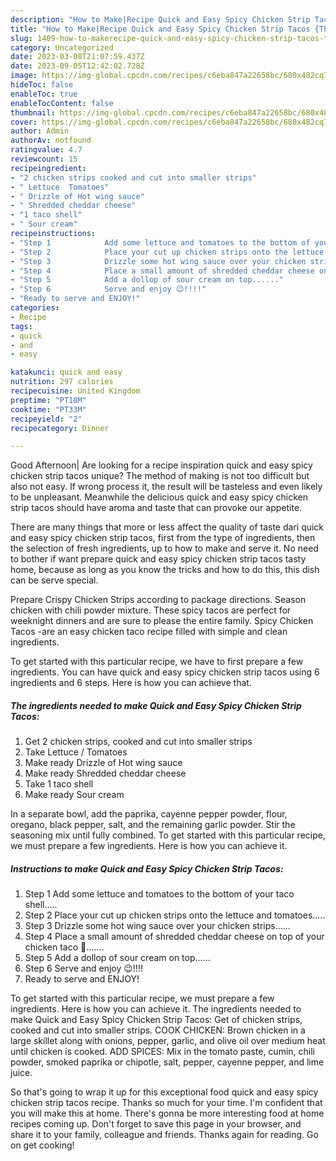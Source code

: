 ```yaml
---
description: "How to Make|Recipe Quick and Easy Spicy Chicken Strip Tacos {That is Simple"
title: "How to Make|Recipe Quick and Easy Spicy Chicken Strip Tacos {That is Simple"
slug: 1409-how-to-makerecipe-quick-and-easy-spicy-chicken-strip-tacos-that-is-simple
category: Uncategorized
date: 2023-03-08T21:07:59.437Z
date: 2023-09-05T12:42:02.728Z
image: https://img-global.cpcdn.com/recipes/c6eba847a22658bc/680x482cq70/quick-and-easy-spicy-chicken-strip-tacos-recipe-main-photo.jpg
hideToc: false
enableToc: true
enableTocContent: false
thumbnail: https://img-global.cpcdn.com/recipes/c6eba847a22658bc/680x482cq70/quick-and-easy-spicy-chicken-strip-tacos-recipe-main-photo.jpg
cover: https://img-global.cpcdn.com/recipes/c6eba847a22658bc/680x482cq70/quick-and-easy-spicy-chicken-strip-tacos-recipe-main-photo.jpg
author: Admin
authorAv: notfound
ratingvalue: 4.7
reviewcount: 15
recipeingredient:
- "2 chicken strips cooked and cut into smaller strips"
- " Lettuce  Tomatoes"
- " Drizzle of Hot wing sauce"
- " Shredded cheddar cheese"
- "1 taco shell"
- " Sour cream"
recipeinstructions:
- "Step 1            Add some lettuce and tomatoes to the bottom of your taco shell....."
- "Step 2            Place your cut up chicken strips onto the lettuce and tomatoes....."
- "Step 3            Drizzle some hot wing sauce over your chicken strips......"
- "Step 4            Place a small amount of shredded cheddar cheese on top of your chicken taco 🌮......."
- "Step 5            Add a dollop of sour cream on top......"
- "Step 6            Serve and enjoy 😉!!!!"
- "Ready to serve and ENJOY!"
categories:
- Recipe
tags:
- quick
- and
- easy

katakunci: quick and easy 
nutrition: 297 calories
recipecuisine: United Kingdom
preptime: "PT18M"
cooktime: "PT33M"
recipeyield: "2"
recipecategory: Dinner

---
```



Good Afternoon| Are looking for a recipe inspiration quick and easy spicy chicken strip tacos unique? The method of making is not too difficult but also not easy. If wrong process it, the result will be tasteless and even likely to be unpleasant. Meanwhile the delicious quick and easy spicy chicken strip tacos should have aroma and taste that can provoke our appetite.






There are many things that more or less affect the quality of taste dari quick and easy spicy chicken strip tacos, first from the type of ingredients, then the selection of fresh ingredients, up to how to make and serve it. No need to bother if want prepare quick and easy spicy chicken strip tacos tasty home, because as long as you know the tricks and how to do this, this dish can be serve special.


Prepare Crispy Chicken Strips according to package directions. Season chicken with chili powder mixture. These spicy tacos are perfect for weeknight dinners and are sure to please the entire family. Spicy Chicken Tacos -are an easy chicken taco recipe filled with simple and clean ingredients.


To get started with this particular recipe, we have to first prepare a few ingredients. You can have quick and easy spicy chicken strip tacos using 6 ingredients and 6 steps. Here is how you can achieve that.

<!--inarticleads1-->

##### The ingredients needed to make Quick and Easy Spicy Chicken Strip Tacos:

1. Get 2 chicken strips, cooked and cut into smaller strips
1. Take  Lettuce / Tomatoes
1. Make ready  Drizzle of Hot wing sauce
1. Make ready  Shredded cheddar cheese
1. Take 1 taco shell
1. Make ready  Sour cream


In a separate bowl, add the paprika, cayenne pepper powder, flour, oregano, black pepper, salt, and the remaining garlic powder. Stir the seasoning mix until fully combined. To get started with this particular recipe, we must prepare a few ingredients. Here is how you can achieve it. 

<!--inarticleads2-->

##### Instructions to make Quick and Easy Spicy Chicken Strip Tacos:

1. Step 1            Add some lettuce and tomatoes to the bottom of your taco shell.....
1. Step 2            Place your cut up chicken strips onto the lettuce and tomatoes.....
1. Step 3            Drizzle some hot wing sauce over your chicken strips......
1. Step 4            Place a small amount of shredded cheddar cheese on top of your chicken taco 🌮.......
1. Step 5            Add a dollop of sour cream on top......
1. Step 6            Serve and enjoy 😉!!!!
1. Ready to serve and ENJOY!

To get started with this particular recipe, we must prepare a few ingredients. Here is how you can achieve it. The ingredients needed to make Quick and Easy Spicy Chicken Strip Tacos: Get of chicken strips, cooked and cut into smaller strips. COOK CHICKEN: Brown chicken in a large skillet along with onions, pepper, garlic, and olive oil over medium heat until chicken is cooked. ADD SPICES: Mix in the tomato paste, cumin, chili powder, smoked paprika or chipotle, salt, pepper, cayenne pepper, and lime juice. 

So that's going to wrap it up for this exceptional food quick and easy spicy chicken strip tacos recipe. Thanks so much for your time. I'm confident that you will make this at home. There's gonna be more interesting food at home recipes coming up. Don't forget to save this page in your browser, and share it to your family, colleague and friends. Thanks again for reading. Go on get cooking!
